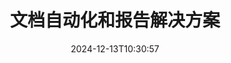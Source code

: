 ---
############################# Static ############################
layout: "family"
date:  2024-12-13T10:30:57
draft: false

product: "Assembly"
product_tag: "assembly"

lang: zh

############################# Head ############################
head_title: "GroupDocs的.NET、Java API和在线文档生成应用"
head_description: "获取针对.NET和Java应用的全能文档自动化与报告解决方案。根据自定义模板和数据生成所有常见文档。"

############################# Header ############################
title: "文档自动化和报告解决方案"
description:  |
  使用我们的跨平台应用和API，通过模板和数据源轻松生成详细报告。

  使用具有灵活标记的模板生成Word、Excel、演示文稿等格式的报告。

  使用来自JSON、XML、CSV等源的数据填充图表、条形码、表格和其他元素。

############################# Supported Platforms ###############################
supported_platforms:
  enable: true
  head_title: "选择您的平台"
  title: "平台独立性"
  description: "GroupDocs.Assembly 兼容以下操作系统和框架："
  details_link_title: "了解更多"

  items:
    # items loop
    - title: ".NET"
      description: GroupDocs.Assembly .NET 
      color: "blue"
      tag: "net"
      link: "/assembly/net/"
      features_link: "https://docs.groupdocs.com/assembly/net/system-requirements/"
      features:
          # features loop
          - rows: "3"
            content: |
                    .NET Framework 2.0 or higher <br> Mono Framework 1.2 or higher
      
          # features loop
          - rows: "4"
            content: |
                    Windows Desktop <br> Windows Server <br> Microsoft Azure <br> Linux
      
          # features loop
          - rows: "3"
            content: |
                    Microsoft Visual Studio <br> Xamarin.Android <br> MonoDevelop
      
          # features loop
          - rows: "1"
            content: |
                    50+ file formats
      

    # items loop
    - title: "Java"
      description: GroupDocs.Assembly Java
      color: "red"
      tag: "java"
      link: "/assembly/java/"
      features_link: "https://docs.groupdocs.com/assembly/java/system-requirements/"
      features:
          # features loop
          - rows: "3"
            content: |
                    Java 7 (1.7) or higher
      
          # features loop
          - rows: "4"
            content: |
                    Windows Desktop <br> Windows Server <br> Linux <br> Mac OS
      
          # features loop
          - rows: "3"
            content: |
                   NetBeans <br> IntelliJ IDEA <br> Eclipse 
      
          # features loop
          - rows: "1"
            content: |
                    50+ file formats


############################# Features ###############################
features:
  enable: true
  title: "GroupDocs.Assembly 的主要特点"
  description: "该解决方案帮助您在流行的文档格式中创建报告，自动填充您的业务数据。自动化您的文档生成任务。"

  items:
    # items loop
    - icon: "additional"
      title: "用数据填充模板"
      content: "使用来自支持来源的数据填充报告。"

    # items loop
    - icon: "manipulate"
      title: "灵活的标记"
      content: "以可定制的方式向文档添加数据。"

    # items loop
    - icon: "structure"
      title: "本地文档功能"
      content: "使用表格、图表和条形码显示数据。"

    # items loop
    - icon: "merge"
      title: "所有流行格式"
      content: "支持所有常用文档格式。"

############################# Code samples ############################
code_samples:
  enable: true
  title: "生成定制良好的报告"
  description: "GroupDocs.Assembly 代码示例"
  items:
    # code sample loop
    - title: "使用生成的条形码"
      content: |
       GroupDocs.Assembly 允许在报告模板中使用条形码标记。在创建报告时，基于标记和提供的数据生成条形码。指定包含文本、数据对象和标记的模板路径。同时，指定数据源以填充条形码内容。
      samples:
        - language: "C#"
          color: "blue"
          content: |
            ```csharp {style=abap}   
            // 创建 DocumentAssembler 类的实例
            DocumentAssembler assembler = new DocumentAssembler();

            //指定模板的路径
            var tmp_path = "barcode_template.docx";

            //指定结果文档的路径
            var res_path = "result.docx";

            //创建数据源的实例
            var data = new DataSourceInfo(DataLayer.GetCustomerData(), "customer");

            //调用 AssembleDocument 生成报告
            assembler.AssembleDocument(tmp_path, res_path, data);

            ```
        - language: "Java"
          color: "red"
          content: |
            ```java {style=abap}   
            // 创建 DocumentAssembler 类的实例
            DocumentAssembler assembler = new DocumentAssembler();
            
            //指定模板的路径
            String tmp_path = "barcode_template.docx";

            //指定结果文档的路径
            String res_path = "result.docx";

            //创建数据源的实例
            DataSourceInfo data = new DataSourceInfo(new DataStorage(), null);

            // 调用 AssembleDocument 生成报告
            assembler.assembleDocument(tmp_path, res_path, data);

            ```


############################# Supported Formats ###############################
formats:
  enable: true
  title: "支持50多种文件格式"
  description: "GroupDocs.Assembly 可以处理几乎所有流行的文件格式。"

############################# Metrics ###############################
metrics:
  enable: true
  title: "我们的产品统计数据"
  description: "探索产品指标，以获取我们进展、影响和增长的见解。"

  items:
    # items loop
    - number: "50+"
      title: "支持的格式"
      content: "我们支持50多种最常用的文档格式。"

    # items loop
    - number: "650k"
      title: "NuGet 下载"
      content: "GroupDocs.Assembly for .NET 是一个流行的库，在NuGet上有超过650,000次下载。"

    # items loop
    - number: "18k"
      title: "Maven 下载"
      content: "Java开发者在Maven上下载了GroupDocs.Assembly超过18,000次。"

    # items loop
    - number: "150+"
      title: "满意客户"
      content: "我们的产品受到全球各地的个人开发者和领先公司的信任，以创建创新解决方案。"


############################# Customers ###############################
customers:
  enable: true
  title: "我们的满意客户"
  description: "GroupDocs库被全球一些最著名和备受尊敬的品牌使用。"

  items:
    # items loop
    - title: "BenQ Corporation"
      logo: "benq"
      
    # items loop
    - title: "Nasdaq Stock Market"
      logo: "nasdaq"
      
    # items loop
    - title: "AT&T Inc."
      logo: "att"
      
    # items loop
    - title: "Customer logo AstraZeneca"
      logo: "astrazeneca"
      
    # items loop
    - title: "Central Bank of Argentina"
      logo: "argentinacentralbank"
      
    # items loop
    - title: "Roche Holding AG"
      logo: "roche"
      
    # items loop
    - title: "Capita"
      logo: "capita"
      
    # items loop
    - title: "Axa S.A."
      logo: "axa"
      
    # items loop
    - title: "Instructure Inc."
      logo: "instructure"
      
    # items loop
    - title: "Wipro"
      logo: "wipro"


############################# Actions ###############################
actions:
  enable: true
  title: "准备开始吗？"
  description: "在您的平台上免费测试GroupDocs.Assembly的功能。"

  items:
    # items loop
    - title: ".NET"
      color: "blue"
      link: "/assembly/net/"

    # items loop
    - title: "Java"
      color: "red"
      link: "/assembly/java/"

############################# FAQ ###############################
faq:
  enable: true
  title: "常见问题"
  description: "浏览我们的常见问题。"

  items:
    # items loop
    - question: "GroupDocs.Assembly 是否需要任何外部库来进行文档构建？"
      answer: "不，GroupDocs.Assembly 独立工作，不需要像Adobe Acrobat或Microsoft Office这样的第三方库。"

    # items loop
    - question: "我可以在购买之前测试GroupDocs.Assembly的功能吗？"
      answer: "可以！GroupDocs.Assembly 提供免费试用。安装并探索其功能。试用版本会在您的文档中添加“试用标签”，并仅处理前3页。要获得完整体验，请获取免费的30天临时许可证以访问所有功能。有关更多细节，请查看[临时许可证](https://purchase.groupdocs.com/temporary-license/)。"

    # items loop
    - question: "有哪些类型的许可证可用？"
      answer: "您在寻找GroupDocs.Assembly许可证吗？我们提供多种选项以满足您的需求。根据团队规模、部署位置（单个办公室或远程）以及您是否需要与客户共享SDK/API进行分发进行选择。或者，选择按月计费的使用许可证，仅为您使用的部分付费。您可以在[定价](https://purchase.groupdocs.com/pricing/assembly/net/)下找到适合您的最佳选项。"

############################# Cloud Links ###############################
cloud_links:
  enable: true
  title: "GroupDocs.Assembly 低代码 API"
  description: "通过我们的基于云的REST API使用您的应用生成文档。"
  
  items:
    # items loop
    - title: "GroupDocs.Assembly Cloud for cURL"
      content: "使用cURL RESTful API将数据添加到Word、Excel、PowerPoint和其他许多模板中。"
      icon: "groupdocs_assembly-for-curl"
      link: "https://products.groupdocs.cloud/assembly/curl"

    # items loop
    - title: "GroupDocs.Assembly Cloud for .NET"
      content: "通过云SDK增强您的.NET应用程序。以您的自定义格式显示业务数据。"
      icon: "groupdocs_assembly-for-net"
      link: "https://products.groupdocs.cloud/assembly/net"

    # items loop
    - title: "GroupDocs.Assembly Cloud for Java"
      content: "GroupDocs.Assembly SDK为Java应用程序提供不同的选项，以生成各种类型的文档。"
      icon: "groupdocs_assembly-for-java"
      link: "https://products.groupdocs.cloud/assembly/java"

############################# App links ###############################
app_links:
  enable: true
  title: "GroupDocs.Assembly 网络应用"
  description: "GroupDocs.Assembly 提供免费的网络应用程序以生成文档。您可以直接在浏览器中处理50多种流行的文件格式，完全免费。"

  items:
    # items loop
    - title: "GroupDocs.Assembly Total"
      content: "直接从您的网页浏览器生成Excel、Word、PowerPoint等文件类型的报告。"
      icon: "groupdocs_watermark-app"
      link: "https://products.groupdocs.app/assembly/total"

    # items loop
    - title: "GroupDocs.Assembly Word"
      content: "从模板和数据源创建Microsoft Word文档。"
      icon: "groupdocs_words-app"
      link: "https://products.groupdocs.app/assembly/docx"

    # items loop
    - title: "GroupDocs.Assembly Excel"
      content: "上传模板和数据源免费生成Excel报告。"
      icon: "groupdocs_pdf-app"
      link: "https://products.groupdocs.app/assembly/xlsx"


      


---